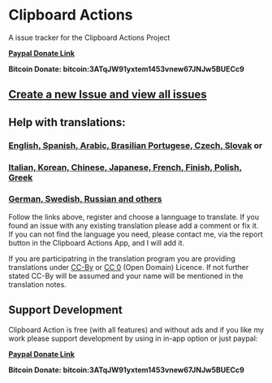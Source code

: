 # Clipboard Actions
A issue tracker for the Clipboard Actions Project


**[Paypal Donate Link][6]**

**Bitcoin Donate: bitcoin:3ATqJW91yxtem1453vnew67JNJw5BUECc9**

## [Create a new Issue and view all issues][1]

## Help with translations:
### [English, Spanish, Arabic, Brasilian Portugese, Czech, Slovak][2] or
### [Italian, Korean, Chinese, Japanese, French, Finish, Polish, Greek][5]
### [German, Swedish, Russian and others][7]


Follow the links above, register and choose a lannguage to translate. If you found an issue with any existing translation please add a comment or fix it. If you can not find the language you need, please contact me, via the report button in the Clipboard Actions App, and I will add it.

If you are participatring in the translation program you are providing translations under [CC-By][3] or [CC 0][4] (Open Domain) Licence. If not further stated CC-By will be assumed and your name will be mentioned in the translation notes.

## Support Development

Clipboard Action is free (with all features) and without ads  and if you like my work please support development by using in in-app option or just paypal:


**[Paypal Donate Link][6]**

**Bitcoin Donate: bitcoin:3ATqJW91yxtem1453vnew67JNJw5BUECc9**


   [1]: https://github.com/joecks/clipboard-actions-community/issues
   [2]: https://poeditor.com/join/project/QJknOiXAF2
   [3]: https://creativecommons.org/licenses/by/4.0/
   [4]: https://creativecommons.org/publicdomain/zero/1.0/
   [5]: https://poeditor.com/join/project/jI5nD7U8E1
   [6]: https://www.paypal.com/cgi-bin/webscr?cmd=_s-xclick&hosted_button_id=V55LZ6KETXAR6
   [7]: https://poeditor.com/join/project/uNrqmX3f7I
